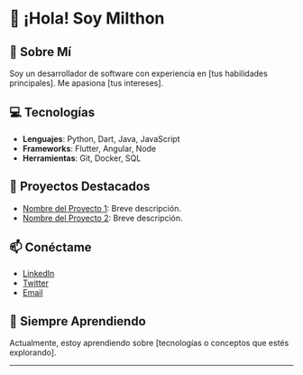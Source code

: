 # 👋 ¡Hola! Soy Milthon

## 🌟 Sobre Mí
Soy un desarrollador de software con experiencia en [tus habilidades principales]. Me apasiona [tus intereses].

## 💻 Tecnologías
- **Lenguajes**: Python, Dart, Java, JavaScript
- **Frameworks**: Flutter, Angular, Node
- **Herramientas**: Git, Docker, SQL

## 🚀 Proyectos Destacados
- [Nombre del Proyecto 1](enlace-del-proyecto): Breve descripción.
- [Nombre del Proyecto 2](enlace-del-proyecto): Breve descripción.

## 📫 Conéctame
- [LinkedIn](tu-linkedin)
- [Twitter](tu-twitter)
- [Email](mailto:tu.email@ejemplo.com)

## 🌱 Siempre Aprendiendo
Actualmente, estoy aprendiendo sobre [tecnologías o conceptos que estés explorando].

---

